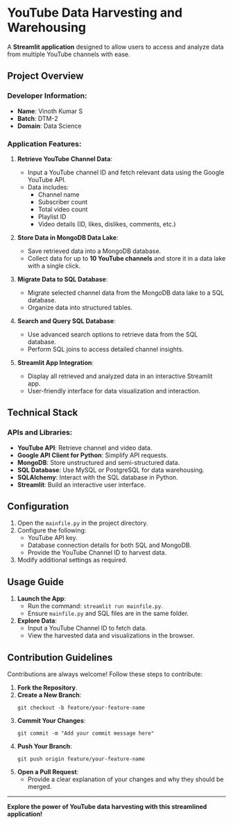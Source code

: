 # YouTube Data Harvesting and Warehousing

A **Streamlit application** designed to allow users to access and analyze data from multiple YouTube channels with ease.

## Project Overview

### Developer Information:
- **Name**: Vinoth Kumar S
- **Batch**: DTM-2
- **Domain**: Data Science

### Application Features:

1. **Retrieve YouTube Channel Data**:
   - Input a YouTube channel ID and fetch relevant data using the Google YouTube API.
   - Data includes:
     - Channel name
     - Subscriber count
     - Total video count
     - Playlist ID
     - Video details (ID, likes, dislikes, comments, etc.)

2. **Store Data in MongoDB Data Lake**:
   - Save retrieved data into a MongoDB database.
   - Collect data for up to **10 YouTube channels** and store it in a data lake with a single click.

3. **Migrate Data to SQL Database**:
   - Migrate selected channel data from the MongoDB data lake to a SQL database.
   - Organize data into structured tables.

4. **Search and Query SQL Database**:
   - Use advanced search options to retrieve data from the SQL database.
   - Perform SQL joins to access detailed channel insights.

5. **Streamlit App Integration**:
   - Display all retrieved and analyzed data in an interactive Streamlit app.
   - User-friendly interface for data visualization and interaction.

## Technical Stack

### APIs and Libraries:
- **YouTube API**: Retrieve channel and video data.
- **Google API Client for Python**: Simplify API requests.
- **MongoDB**: Store unstructured and semi-structured data.
- **SQL Database**: Use MySQL or PostgreSQL for data warehousing.
- **SQLAlchemy**: Interact with the SQL database in Python.
- **Streamlit**: Build an interactive user interface.

## Configuration

1. Open the `mainfile.py` in the project directory.
2. Configure the following:
   - YouTube API key.
   - Database connection details for both SQL and MongoDB.
   - Provide the YouTube Channel ID to harvest data.
3. Modify additional settings as required.

## Usage Guide

1. **Launch the App**:
   - Run the command: `streamlit run mainfile.py`.
   - Ensure `mainfile.py` and SQL files are in the same folder.
2. **Explore Data**:
   - Input a YouTube Channel ID to fetch data.
   - View the harvested data and visualizations in the browser.

## Contribution Guidelines

Contributions are always welcome! Follow these steps to contribute:

1. **Fork the Repository**.
2. **Create a New Branch**:
   ```
   git checkout -b feature/your-feature-name
   ```
3. **Commit Your Changes**:
   ```
   git commit -m "Add your commit message here"
   ```
4. **Push Your Branch**:
   ```
   git push origin feature/your-feature-name
   ```
5. **Open a Pull Request**:
   - Provide a clear explanation of your changes and why they should be merged.

---

**Explore the power of YouTube data harvesting with this streamlined application!**
